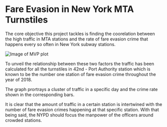 # Fare Evasion in New York MTA Turnstiles

The core objective this project tackles is finding the coorelation between the high traffic in MTA stations and the rate of fare evasion crime that happens every so often in New York subway stations.

![Image of MVP plot](https://github.com/AhadAl977/Project-T05/blob/main/MVP_MAIN_PLOT.png)

To unveil the relationship between these two factors the traffic has been calculated for all the turnstiles in 42nd - Port Authority station which is known to be the number one station of fare evasion crime throughout the year of 2018.

The graph prortrays a cluster of traffic in a specific day and the crime rate shown in the corresponding bars.

It is clear that the amount of traffic in a certain station is intertwined with the number of fare evasion crimes happening at that specific station. With that being said, the NYPD should focus the manpower of the officers around crowded stations.



